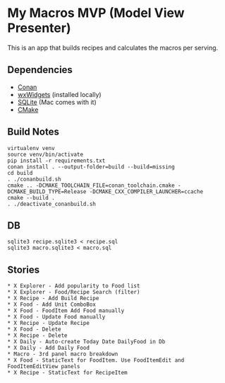 # My Macros MVP (Model View Presenter)

This is an app that builds recipes and calculates the macros per serving.

Dependencies
------------

* [Conan](https://conan.io/)
* [wxWidgets]([www.](https://docs.wxwidgets.org/3.0/index.html)) (installed locally)
* [SQLite](https://www.sqlite.org/index.html) (Mac comes with it)
* [CMake](https://cmake.org/)
  

Build Notes
-------------

    virtualenv venv
    source venv/bin/activate
    pip install -r requirements.txt
    conan install . --output-folder=build --build=missing
    cd build
    . ./conanbuild.sh 
    cmake .. -DCMAKE_TOOLCHAIN_FILE=conan_toolchain.cmake -DCMAKE_BUILD_TYPE=Release -DCMAKE_CXX_COMPILER_LAUNCHER=ccache
    cmake --build .
    . ./deactivate_conanbuild.sh

DB
----

    sqlite3 recipe.sqlite3 < recipe.sql
    sqlite3 macro.sqlite3 < macro.sql

Stories
-----

    * X Explorer - Add popularity to Food list
    * X Explorer - Food/Recipe Search (filter)
    * X Recipe - Add Build Recipe
    * X Food - Add Unit ComboBox
    * X Food - FoodItem Add Food manually
    * X Food - Update Food manually
    * X Recipe - Update Recipe
    * X Food - Delete
    * X Recipe - Delete
    * X Daily - Auto-create Today Date DailyFood in Db
    * X Daily - Add Daily Food
    * Macro - 3rd panel macro breakdown
    * X Food - StaticText for FoodItem. Use FoodItemEdit and FoodItemEditView panels
    * X Recipe - StaticText for RecipeItem